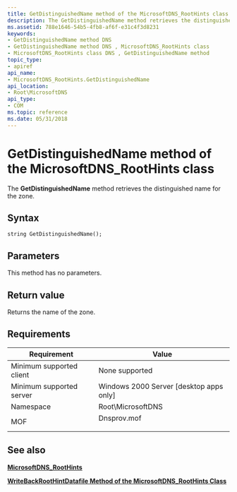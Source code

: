 ```yaml
---
title: GetDistinguishedName method of the MicrosoftDNS_RootHints class
description: The GetDistinguishedName method retrieves the distinguished name for the zone.
ms.assetid: 788e1646-54b5-4fb8-af6f-e31c4f3d8231
keywords:
- GetDistinguishedName method DNS
- GetDistinguishedName method DNS , MicrosoftDNS_RootHints class
- MicrosoftDNS_RootHints class DNS , GetDistinguishedName method
topic_type:
- apiref
api_name:
- MicrosoftDNS_RootHints.GetDistinguishedName
api_location:
- Root\MicrosoftDNS
api_type:
- COM
ms.topic: reference
ms.date: 05/31/2018
---
```


# GetDistinguishedName method of the MicrosoftDNS\_RootHints class

The **GetDistinguishedName** method retrieves the distinguished name for the zone.

## Syntax


```mof
string GetDistinguishedName();
```



## Parameters

This method has no parameters.

## Return value

Returns the name of the zone.

## Requirements



| Requirement | Value |
|-------------------------------------|----------------------------------------------------------------------------------------|
| Minimum supported client<br/> | None supported<br/>                                                              |
| Minimum supported server<br/> | Windows 2000 Server \[desktop apps only\]<br/>                                   |
| Namespace<br/>                | Root\\MicrosoftDNS<br/>                                                          |
| MOF<br/>                      | <dl> <dt>Dnsprov.mof</dt> </dl> |



## See also

<dl> <dt>

[**MicrosoftDNS\_RootHints**](microsoftdns-roothints.md)
</dt> <dt>

[**WriteBackRootHintDatafile Method of the MicrosoftDNS\_RootHints Class**](microsoftdns-roothints-writebackroothintdatafile.md)
</dt> </dl>

 

 





